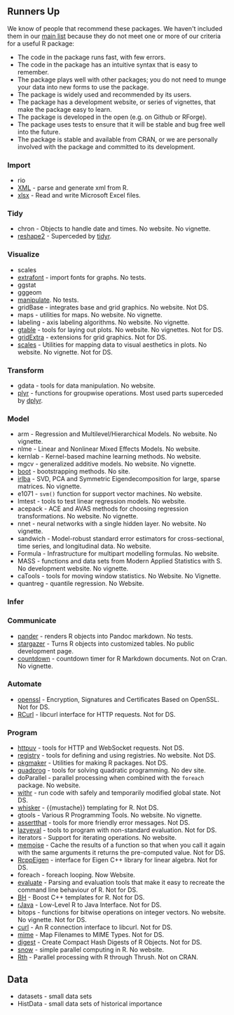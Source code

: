 
Runners Up
----------

We know of people that recommend these packages. We haven't included them in our [main list](README.md) because they do not meet one or more of our criteria for a useful R package:

-   The code in the package runs fast, with few errors.
-   The code in the package has an intuitive syntax that is easy to remember.
-   The package plays well with other packages; you do not need to munge your data into new forms to use the package.
-   The package is widely used and recommended by its users.
-   The package has a development website, or series of vignettes, that make the package easy to learn.
-   The package is developed in the open (e.g. on Github or RForge).
-   The package uses tests to ensure that it will be stable and bug free well into the future.
-   The package is stable and available from CRAN, or we are personally involved with the package and committed to its development.

### Import

-   rio
-   [XML](http://www.omegahat.net/RSXML/) - parse and generate xml from R.
-   [xlsx](https://github.com/dragua/xlsx) - Read and write Microsoft Excel files.

### Tidy

-   chron - Objects to handle date and times. No website. No vignette.
-   [reshape2]() - Superceded by [tidyr](https://github.com/hadley/tidyr).

### Visualize

-   scales
-   [extrafont](https://github.com/wch/extrafont) - import fonts for graphs. No tests.
-   ggstat
-   gggeom
-   [manipulate](https://support.rstudio.com/hc/en-us/articles/200551906-Interactive-Plotting-with-Manipulate). No tests.
-   gridBase - integrates base and grid graphics. No website. Not DS.
-   maps - utilities for maps. No website. No vignette.
-   labeling - axis labeling algorithms. No website. No vignette.
-   [gtable]() - tools for laying out plots. No website. No vignettes. Not for DS.
-   [gridExtra](https://github.com/baptiste/gridextra) - extensions for grid graphics. Not for DS.
-   [scales]() - Utilities for mapping data to visual aesthetics in plots. No website. No vignette. Not for DS.

### Transform

-   gdata - tools for data manipulation. No website.
-   [plyr]() - functions for groupwise operations. Most used parts superceded by [dplyr](https://github.com/hadley/dplyr).

### Model

-   arm - Regression and Multilevel/Hierarchical Models. No website. No vignette.
-   nlme - Linear and Nonlinear Mixed Effects Models. No website.
-   kernlab - Kernel-based machine learning methods. No website.
-   mgcv - generalized additive models. No website. No vignette.
-   [boot](https://cran.r-project.org/doc/Rnews/Rnews_2002-3.pdf) - bootstrapping methods. No site.
-   [irlba](https://github.com/bwlewis/irlba/issues) - SVD, PCA and Symmetric Eigendecomposition for large, sparse matrices. No vignette.
-   e1071 - `svm()` function for support vector machines. No website.
-   lmtest - tools to test linear regression models. No website.
-   acepack - ACE and AVAS methods for choosing regression transformations. No website. No vignette.
-   nnet - neural networks with a single hidden layer. No website. No vignette.
-   sandwich - Model-robust standard error estimators for cross-sectional, time series, and longitudinal data. No website.
-   Formula - Infrastructure for multipart modelling formulas. No website.
-   MASS - functions and data sets from Modern Applied Statistics with S. No development website. No vignette.
-   caTools - tools for moving window statistics. No Website. No Vignette.
-   quantreg - quantile regression. No Website.

### Infer

### Communicate

-   [pander](http://rapporter.github.io/pander/) - renders R objects into Pandoc markdown. No tests.
-   [stargazer](https://cran.r-project.org/web/packages/stargazer/vignettes/stargazer.pdf) - Turns R objects into customized tables. No public development page.
-   [countdown](https://github.com/jcheng5/countdown) - countdown timer for R Markdown documents. Not on Cran. No vignette.

### Automate

-   [openssl](https://github.com/jeroenooms/openssl) - Encryption, Signatures and Certificates Based on OpenSSL. Not for DS.
-   [RCurl](http://www.omegahat.net/RCurl/) - libcurl interface for HTTP requests. Not for DS.

### Program

-   [httpuv](https://github.com/rstudio/httpuv) - tools for HTTP and WebSocket requests. Not DS.
-   [registry](https://cran.r-project.org/web/packages/registry/vignettes/registry.pdf) - tools for defining and using registries. No website. Not DS.
-   [pkgmaker](http://renozao.github.io/pkgmaker/) - Utilities for making R packages. Not DS.
-   [quadprog](http://blog.ryanwalker.us/2014/01/solving-quadratic-progams-with-rs.html) - tools for solving quadratic programming. No dev site.
-   doParallel - parallel processing when combined with the `foreach` package. No website.
-   [withr](https://github.com/jimhester/withr) - run code with safely and temporarily modified global state. Not DS.
-   [whisker](https://github.com/edwindj/whisker) - {{mustache}} templating for R. Not DS.
-   gtools - Various R Programming Tools. No website. No vignette.
-   [assertthat](https://github.com/hadley/assertthat) - tools for more friendly error messages. Not DS.
-   [lazyeval](https://github.com/hadley/lazyeval) - tools to program with non-standard evaluation. Not for DS.
-   iterators - Support for iterating operations. No website.
-   [memoise](https://github.com/hadley/memoise) - Cache the results of a function so that when you call it again with the same arguments it returns the pre-computed value. Not for DS.
-   [RcppEigen](http://eigen.tuxfamily.org/) - interface for Eigen C++ library for linear algebra. Not for DS.
-   foreach - foreach looping. Now Website.
-   [evaluate]() - Parsing and evaluation tools that make it easy to recreate the command line behaviour of R. Not for DS.
-   [BH](https://github.com/eddelbuettel/bh) - Boost C++ templates for R. Not for DS.
-   [rJava](https://github.com/s-u/rJava) - Low-Level R to Java Interface. Not for DS.
-   bitops - functions for bitwise operations on integer vectors. No website. No vignette. Not for DS.
-   [curl](https://github.com/jeroenooms/curl) - An R connection interface to libcurl. Not for DS.
-   [mime](https://github.com/yihui/mime) - Map Filenames to MIME Types. Not for DS.
-   [digest](http://dirk.eddelbuettel.com/code/digest.html) - Create Compact Hash Digests of R Objects. Not for DS.
-   [snow](http://www.sfu.ca/~sblay/R/snow.html) - simple parallel computing in R. No website.
-   [Rth](https://github.com/Rth-org/Rth) - Parallel processing with R through Thrush. Not on CRAN.

Data
----

-   datasets - small data sets
-   HistData - small data sets of historical importance
